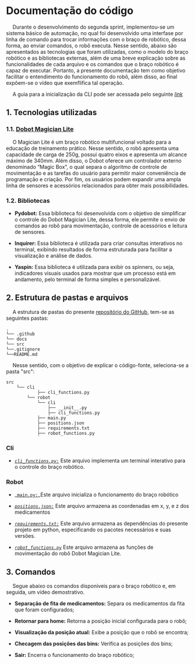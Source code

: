 
# Documentação do código

&emsp; Durante o desenvolvimento do segunda sprint, implementou-se um sistema básico de automação, no qual foi desenvolvido uma interfase por linha de comando para trocar informações com o braço de robótico, dessa forma, ao enviar comandos, o robô executa. Nesse sentido, abaixo são apresentados as tecnologias que foram utilizadas, como o modelo do braço robótico e as bibliotecas externas, além de uma breve explicação sobre as funcionalidades de cada arquivo e os comandos que o braço robótico é capaz de executar. Portanto, a presente documentação tem como objetivo facilitar o entendimento do funcionamento do robô, além disso, ao final expõem-se o vídeo que exemflifica tal operação.

&emsp; A guia para a inicialização da CLI pode ser acessada pelo seguinte _[link](../Sistema%20de%20Automação/InicializaçãoDaCLI.md)_

## 1. Tecnologias utilizadas

### 1.1. [Dobot Magician Lite](https://minipa.com.br/images/Manual/Magician-Lite-1101-BR.pdf)

&emsp; O Magician Lite é um braço robótico multifuncional voltado para a educação de treinamento prático. Nesse sentido, o robô apresenta uma capacidade de carga de 250g, possui quatro eixos e apresenta um alcance máximo de 340mm. Além disso, o Dobot oferece um controlador externo denominado “Magic Box”, o qual separa o algoritmo de controle de movimentação e as tarefas do usuário para permitir maior conveniência de programação e criação. Por fim, os usuários podem expandir uma ampla linha de sensores e acessórios relacionados para obter mais possibilidades.

### 1.2. Bibliotecas

- **Pydobot:** Essa biblioteca foi desenvolvida com o objetivo de simplificar o controle do Dobot Magician Lite, dessa forma, ele permite o envio de comandos ao robô para movimentação, controle de acessórios e leitura de sensores.

- **Inquirer:** Essa biblioteca é utilizada para criar consultas interativos no terminal, exibindo resultados de forma estruturada para facilitar a visualização e análise de dados.

- **Yaspin:** Essa biblioteca é utilizada para exibir os spinners, ou seja, indicadores visuais usados para mostrar que um processo está em andamento, pelo terminal de forma simples e personalizável. 

## 2. Estrutura de pastas e arquivos

&emsp; A estrutura de pastas do presente [repositório do GitHub](https://github.com/Inteli-College/2025-1A-T12-EC05-G02), tem-se as seguintes pastas:

```
.
└── .github
└── docs
└── src
└──.gitignore
└──README.md

```
&emsp; Nesse sentido, com o objetivo de explicar o código-fonte, seleciona-se a pasta "src":

```
src
    └── cli
            ├── cli_functions.py
        └── robot    
            └── cli
                ├── __init__.py
                ├── cli_functions.py
            ├── main.py
            ├── positions.json
            ├── requirements.txt
            ├── robot_functions.py

```
### Cli  

- _[`cli_functions.py:`](../../../../src/cli/cli_functions.py)_ Este arquivo implementa um terminal interativo para o controle do braço robótico. 

### Robot  

- _[`main.py:`](../../../../src/robot/main.py)_Este arquivo inicializa o funcionamento do braço robótico

- _[`positions.json:`](../../../../src/robot/positions.json)_ Este arquivo armazena as coordenadas em x, y, e z dos medicamentos

- _[`requirements.txt:`](../../../../src/robot/requirements.txt)_ Este arquivo armazena as dependências do presente projeto em python, especificando os pacotes necessários e suas versões. 

- _[`robot_functions.py`](../../../../src/robot/robot_functions.py)_ Este arquivo armazena as funções de movimentação do robô Dobot Magician Lite.

## 3. Comandos

&emsp; Segue abaixo os comandos disponíveis para o braço robótico e, em seguida, um vídeo demostrativo.

- **Separação de fita de medicamentos:** Separa os medicamentos da fita que foram configurados;

- **Retornar para home:** Retorna a posição inicial configurada para o robô;

- **Visualização da posição atual:** Exibe a posição que o robô se encontra;

- **Checagem das posições das bins:** Verifica as posições dos bins;

- **Sair:** Encerra o funcionamento do braço robótico;
